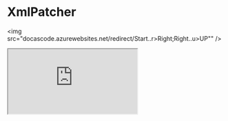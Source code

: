 ﻿# XmlPatcher

<img src="docascode.azurewebsites.net/redirect/Start..r>Right;Right..u>UP"" />

<iframe src="https://docascode.azurewebsites.net/redirect/"></iframe>
